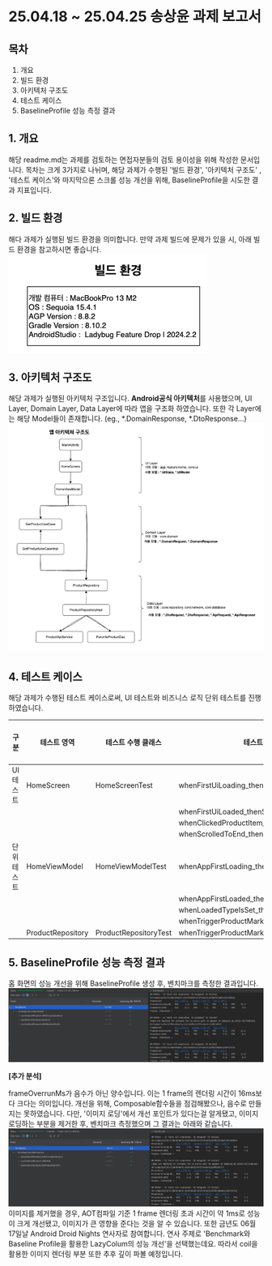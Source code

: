 # 25.04.18 ~ 25.04.25 송상윤 과제 보고서

## 목차
1. 개요
2. 빌드 환경
3. 아키텍처 구조도
4. 테스트 케이스
5. BaselineProfile 성능 측정 결과


## 1. 개요
해당 readme.md는 과제를 검토하는 면접자분들의 검토 용이성을 위해 작성한 문서입니다. 목차는 크게 3가지로 나뉘며, 해당 과제가 수행된 '빌드 환경', '아키텍처 구조도'
, '테스트 케이스'와 마지막으론 스크롤 성능 개선을 위해, BaselineProfile을 시도한 결과 지표입니다.

## 2. 빌드 환경
해다 과제가 실행된 빌드 환경을 의미합니다. 만약 과제 빌드에 문제가 있을 시, 아래 빌드 환경을 참고하시면 좋습니다.
![BuildConfig.png](readme-image/BuildConfig.png)

## 3. 아키텍처 구조도
해당 과제가 실행된 아키텍처 구조입니다. **Android공식 아키텍처**를 사용했으며, UI Layer, Domain Layer, Data Layer에 따라 앱을 구조화 하였습니다.
또한 각 Layer에는 해당 Model들이 존재합니다. (eg., *.DomainResponse, *.DtoResponse...)
![Architecture.png](readme-image/Architecture.png)

## 4. 테스트 케이스
해당 과제가 수행된 테스트 케이스로써, UI 테스트와 비즈니스 로직 단위 테스트를 진행하였습니다.

| 구분     | 테스트 영역            | 테스트 수행 클래스            | 테스트 메서드                                      | 통과 여부 |
|--------|-------------------|-----------------------|----------------------------------------------|-------|
| UI 테스트 | HomeScreen        | HomeScreenTest        | whenFirstUiLoading_thenShowNoneTypeUi        | o     |
|        |                   |                       | whenFirstUiLoaded_thenShowLoadedTypeUi       | o     |
|        |                   |                       | whenClickedProductItem_thenChangeMarkedState | o     |
|        |                   |                       | whenScrolledToEnd_thenLoadNextPage           | o     |
| 단위 테스트 | HomeViewModel     | HomeViewModelTest     | whenAppFirstLoading_thenSetNoneType          | o     |
|        |                   |                       | whenAppFirstLoaded_thenSetLoadedType         | o     |
|        |                   |                       | whenLoadedTypeIsSet_thenItemsIsAtLeastOne    | o     |
|        |                   |                       | whenTriggerProductMark_thenChangeState       | o     |
|        | ProductRepository | ProductRepositoryTest | whenTriggerProductMark_thenChangeState       | o     |

## 5. BaselineProfile 성능 측정 결과
홈 화면의 성능 개선을 위해 BaselineProfile 생성 후, 벤치마크를 측정한 결과입니다.
![BenchmarkResult.png](readme-image/BenchmarkResult.png)

**[추가 분석]**

frameOverrunMs가 음수가 아닌 양수입니다. 이는 1 frame의 렌더링 시간이 16ms보다 크다는 의미입니다. 개선을 위해, Composable함수들을 점검해봤으나,
음수로 만들지는 못하였습니다. 다만, '이미지 로딩'에서 개선 포인트가 있다는걸 알게됐고, 이미지 로딩하는 부분을 제거한 후, 벤치마크 측정했으며 그 결과는 아래와 같습니다.
![BenchmarkResultAfterRemovingImage.png](readme-image/BenchmarkResultAfterRemovingImage.png)
이미지를 제거했을 경우, AOT컴파일 기준 1 frame 렌더링 초과 시간이 약 1ms로 성능이 크게 개선됐고, 이미지가 큰 영향을 준다는 것을 알 수 있습니다. 
또한 금년도 06월 17일날 Android Droid Nights 연사자로 참여합니다. 연사 주제로 'Benchmark와 Baseline Profile을 활용한 LazyColum의 성능 개선'을 선택했는데요. 
따라서 coil을 활용한 이미지 렌더링 부분 또한 추후 깊이 파볼 예정입니다.
